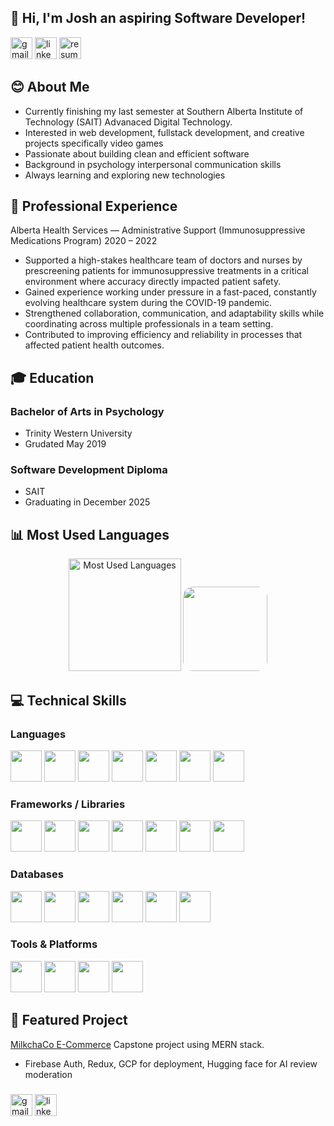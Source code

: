 <h2 align="left">👋 Hi, I'm Josh an aspiring Software Developer!</h2>

<div align="left">
  <img src="https://img.shields.io/static/v1?message=Gmail&logo=gmail&label=&color=D14836&logoColor=white&labelColor=&style=for-the-badge" height="35" alt="gmail logo"  />
  <img src="https://img.shields.io/static/v1?message=LinkedIn&logo=linkedin&label=&color=0077B5&logoColor=white&labelColor=&style=for-the-badge" height="35" alt="linkedin logo"  />
      <img src="https://img.shields.io/static/v1?message=Resume&logo=adobeacrobatreader&label=&color=0A66C2&logoColor=white&labelColor=&style=for-the-badge" height="35" alt="resume logo" />

</div>

## 😊 About Me  

- Currently finishing my last semester at Southern Alberta Institute of Technology (SAIT) Advanaced Digital Technology.
- Interested in web development, fullstack development, and creative projects specifically video games 
- Passionate about building clean and efficient software 
- Background in psychology interpersonal communication skills
- Always learning and exploring new technologies  

## 👔 Professional Experience  

Alberta Health Services — Administrative Support (Immunosuppressive Medications Program)
2020 – 2022
- Supported a high-stakes healthcare team of doctors and nurses by prescreening patients for immunosuppressive treatments in a critical environment where accuracy directly impacted patient safety.
- Gained experience working under pressure in a fast-paced, constantly evolving healthcare system during the COVID-19 pandemic.
- Strengthened collaboration, communication, and adaptability skills while coordinating across multiple professionals in a team setting.
- Contributed to improving efficiency and reliability in processes that affected patient health outcomes.

## 🎓 Education  

### Bachelor of Arts in Psychology 
- Trinity Western University
- Grudated May 2019
### Software Development Diploma
- SAIT
- Graduating in December 2025

## 📊 Most Used Languages

<div align="center">
  <img src="https://github-readme-stats.vercel.app/api/top-langs/?username=joshualoui&layout=compact&theme=radical" alt="Most Used Languages" height="180"/>
<img style="border-radius:16px;" src="https://i.pinimg.com/originals/f0/f0/d9/f0f0d932d6e39c7af5aa305cbd8da735.gif"  height="135" />
</div>

## 💻 Technical Skills 

### Languages  
<p>
  <img src="https://cdn.jsdelivr.net/gh/devicons/devicon/icons/java/java-original.svg" width="50" height="50"/>
  <img src="https://cdn.jsdelivr.net/gh/devicons/devicon/icons/csharp/csharp-original.svg" width="50" height="50"/>
  <img src="https://cdn.jsdelivr.net/gh/devicons/devicon/icons/python/python-original.svg" width="50" height="50"/>
  <img src="https://cdn.jsdelivr.net/gh/devicons/devicon/icons/javascript/javascript-original.svg" width="50" height="50"/>
  <img src="https://cdn.jsdelivr.net/gh/devicons/devicon/icons/typescript/typescript-original.svg" width="50" height="50"/>
  <img src="https://cdn.jsdelivr.net/gh/devicons/devicon/icons/html5/html5-original.svg" width="50" height="50"/>
  <img src="https://cdn.jsdelivr.net/gh/devicons/devicon/icons/css3/css3-original.svg" width="50" height="50"/>
</p>

### Frameworks / Libraries  
<p>
  <img src="https://cdn.jsdelivr.net/gh/devicons/devicon/icons/react/react-original.svg" width="50" height="50"/>
  <img src="https://cdn.jsdelivr.net/gh/devicons/devicon/icons/nextjs/nextjs-original.svg" width="50" height="50"/>
  <img src="https://cdn.jsdelivr.net/gh/devicons/devicon/icons/nodejs/nodejs-original.svg" width="50" height="50"/>
  <img src="https://cdn.jsdelivr.net/gh/devicons/devicon/icons/express/express-original.svg" width="50" height="50"/>
  <img src="https://cdn.jsdelivr.net/gh/devicons/devicon/icons/dot-net/dot-net-original.svg" width="50" height="50"/>
  <img src="https://upload.wikimedia.org/wikipedia/commons/thumb/d/d5/Tailwind_CSS_Logo.svg/1200px-Tailwind_CSS_Logo.svg.png" width="50" height="50"/>
  <img src="https://www.vectorlogo.zone/logos/firebase/firebase-icon.svg" width="50" height="50"/>
</p>

### Databases  
<p>
  <img src="https://cdn.jsdelivr.net/gh/devicons/devicon/icons/mysql/mysql-original.svg" width="50" height="50"/>
  <img src="https://cdn.iconscout.com/icon/free/png-256/free-mongodb-icon-svg-png-download-1175138.png" width="50" height="50"/>
  <img src="https://cdn.jsdelivr.net/gh/devicons/devicon/icons/postgresql/postgresql-original.svg" width="50" height="50"/>
  <img src="https://cdn.jsdelivr.net/gh/devicons/devicon/icons/oracle/oracle-original.svg" width="50" height="50"/>
  <img src="https://www.vectorlogo.zone/logos/supabase/supabase-icon.svg" width="50" height="50"/>
  <img src="https://www.vectorlogo.zone/logos/firebase/firebase-icon.svg" width="50" height="50"/>
</p>

### Tools & Platforms  
<p>
  <img src="https://cdn.jsdelivr.net/gh/devicons/devicon/icons/git/git-original.svg" width="50" height="50"/>
  <img src="https://cdn.jsdelivr.net/gh/devicons/devicon/icons/docker/docker-original.svg" width="50" height="50"/>
  <img src="https://cdn.jsdelivr.net/gh/devicons/devicon/icons/googlecloud/googlecloud-original.svg" width="50" height="50"/>
  <img src="https://www.vectorlogo.zone/logos/vercel/vercel-icon.svg" width="50" height="50"/>

</p>

## 🔨 Featured Project  

<a href="https://milkcha.shop" >MilkchaCo E-Commerce</a> Capstone project using MERN stack. 
- Firebase Auth, Redux, GCP for deployment, Hugging face for AI review moderation

###

<div align="left">
  <img src="https://img.shields.io/static/v1?message=Gmail&logo=gmail&label=&color=D14836&logoColor=white&labelColor=&style=for-the-badge" height="35" alt="gmail logo"  />
  <img src="https://img.shields.io/static/v1?message=LinkedIn&logo=linkedin&label=&color=0077B5&logoColor=white&labelColor=&style=for-the-badge" height="35" alt="linkedin logo"  />
</div>

###

<br clear="both">

